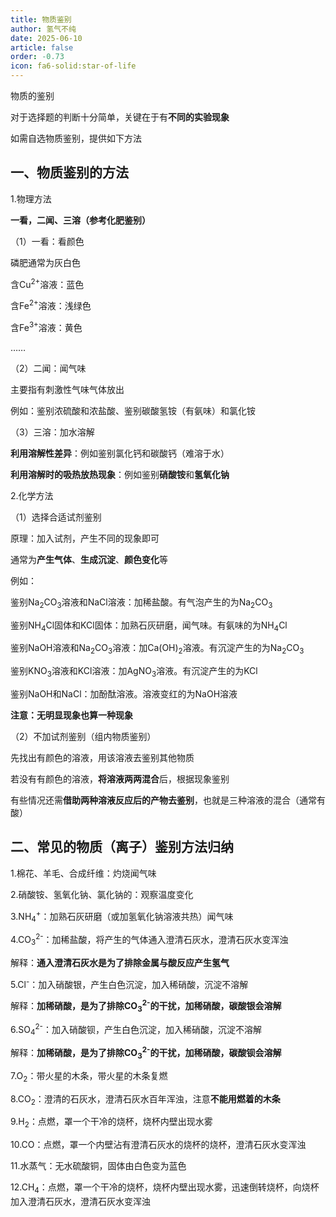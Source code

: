```yaml
---
title: 物质鉴别
author: 氢气不纯
date: 2025-06-10
article: false
order: -0.73
icon: fa6-solid:star-of-life
---
```


物质的鉴别

对于选择题的判断十分简单，关键在于有**不同的实验现象**

如需自选物质鉴别，提供如下方法

## 一、物质鉴别的方法

1.物理方法

**一看，二闻、三溶（参考化肥鉴别）**

（1）一看：看颜色

磷肥通常为灰白色

含Cu<sup>2+</sup>溶液：蓝色

含Fe<sup>2+</sup>溶液：浅绿色

含Fe<sup>3+</sup>溶液：黄色

……	

（2）二闻：闻气味

主要指有刺激性气味气体放出

例如：鉴别浓硫酸和浓盐酸、鉴别碳酸氢铵（有氨味）和氯化铵

（3）三溶：加水溶解

**利用溶解性差异**：例如鉴别氯化钙和碳酸钙（难溶于水）

**利用溶解时的吸热放热现象**：例如鉴别**硝酸铵**和**氢氧化钠**

2.化学方法

（1）选择合适试剂鉴别

原理：加入试剂，产生不同的现象即可

通常为**产生气体**、**生成沉淀**、**颜色变化**等

例如：	

鉴别Na<sub>2</sub>CO<sub>3</sub>溶液和NaCl溶液：加稀盐酸。有气泡产生的为Na<sub>2</sub>CO<sub>3</sub>

鉴别NH<sub>4</sub>Cl固体和KCl固体：加熟石灰研磨，闻气味。有氨味的为NH<sub>4</sub>Cl

鉴别NaOH溶液和Na<sub>2</sub>CO<sub>3</sub>溶液：加Ca(OH)<sub>2</sub>溶液。有沉淀产生的为Na<sub>2</sub>CO<sub>3</sub>

鉴别KNO<sub>3</sub>溶液和KCl溶液：加AgNO<sub>3</sub>溶液。有沉淀产生的为KCl

鉴别NaOH和NaCl：加酚酞溶液。溶液变红的为NaOH溶液

**注意：无明显现象也算一种现象**

（2）不加试剂鉴别（组内物质鉴别）

先找出有颜色的溶液，用该溶液去鉴别其他物质

若没有有颜色的溶液，**将溶液两两混合**后，根据现象鉴别

有些情况还需**借助两种溶液反应后的产物去鉴别**，也就是三种溶液的混合（通常有酸）

## 二、常见的物质（离子）鉴别方法归纳

1.棉花、羊毛、合成纤维：灼烧闻气味

2.硝酸铵、氢氧化钠、氯化钠的：观察温度变化

3.NH<sub>4</sub>​<sup>+</sup>：加熟石灰研磨（或加氢氧化钠溶液共热）闻气味

4.CO<sub>3</sub>​<sup>2-</sup>：加稀盐酸，将产生的气体通入澄清石灰水，澄清石灰水变浑浊

解释：**通入澄清石灰水是为了排除金属与酸反应产生氢气**

5.Cl<sup>-</sup>：加入硝酸银，产生白色沉淀，加入稀硝酸，沉淀不溶解

解释：**加稀硝酸，是为了排除CO**​**<sub>3</sub>**​**<sup>2-</sup>**​**的干扰，加稀硝酸，碳酸银会溶解**

6.SO<sub>4</sub>​<sup>2-</sup>：加入硝酸钡，产生白色沉淀，加入稀硝酸，沉淀不溶解

解释：**加稀硝酸，是为了排除CO**​**<sub>3</sub>**​**<sup>2-</sup>**​**的干扰，加稀硝酸，碳酸钡会溶解**

7.O<sub>2</sub>：带火星的木条，带火星的木条复燃

8.CO<sub>2</sub>：澄清的石灰水，澄清石灰水百年浑浊，注意**不能用燃着的木条**

9.H<sub>2</sub>：点燃，罩一个干冷的烧杯，烧杯内壁出现水雾

10.CO：点燃，罩一个内壁沾有澄清石灰水的烧杯的烧杯，澄清石灰水变浑浊

11.水蒸气：无水硫酸铜，固体由白色变为蓝色

12.CH<sub>4</sub>：点燃，罩一个干冷的烧杯，烧杯内壁出现水雾，迅速倒转烧杯，向烧杯加入澄清石灰水，澄清石灰水变浑浊

‍
